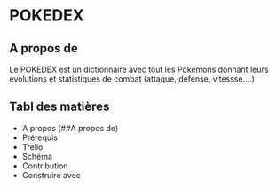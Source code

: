 # POKEDEX

## A propos de

Le POKEDEX est un dictionnaire avec tout les Pokemons donnant leurs évolutions et statistiques de combat (attaque, défense, vitessse....)

## Tabl des matières
- A propos (##A propos de)
- Prérequis
-  Trello
- Schéma
- Contribution
- Construire  avec
